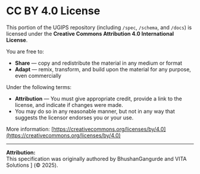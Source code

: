 # CC BY 4.0 License

This portion of the UGIPS repository (including `/spec`, `/schema`, and `/docs`) is licensed under the **Creative Commons Attribution 4.0 International License**.

You are free to:

- **Share** — copy and redistribute the material in any medium or format  
- **Adapt** — remix, transform, and build upon the material for any purpose, even commercially

Under the following terms:

- **Attribution** — You must give appropriate credit, provide a link to the license, and indicate if changes were made.  
- You may do so in any reasonable manner, but not in any way that suggests the licensor endorses you or your use.

More information: [https://creativecommons.org/licenses/by/4.0](https://creativecommons.org/licenses/by/4.0)

---

**Attribution:**  
This specification was originally authored by BhushanGangurde and VITA Solutions ] (© 2025).  
